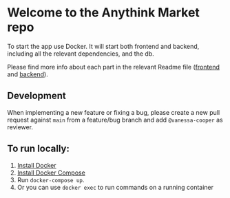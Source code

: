 # Welcome to the Anythink Market repo

To start the app use Docker. It will start both frontend and backend, including all the relevant dependencies, and the db.

Please find more info about each part in the relevant Readme file ([frontend](frontend/readme.md) and [backend](backend/README.md)).

## Development

When implementing a new feature or fixing a bug, please create a new pull request against `main` from a feature/bug branch and add `@vanessa-cooper` as reviewer.

## To run locally: 

1. [Install Docker](https://docs.docker.com/get-docker/)
1. [Install Docker Compose](https://docs.docker.com/compose/install/)
1. Run `docker-compose up`.
1. Or you can use `docker exec` to run commands on a running container
